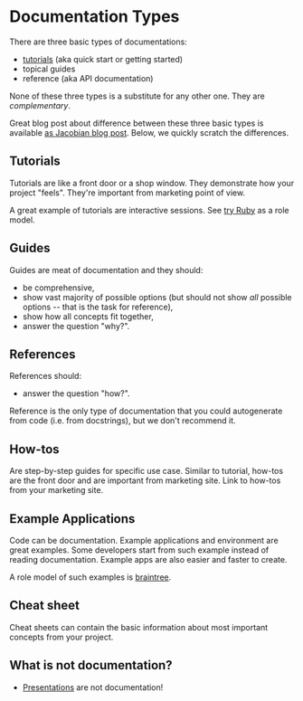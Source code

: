 Documentation Types
===================

There are three basic types of documentations:

- [tutorials](tutorials.md) (aka quick start or getting started)
- topical guides
- reference (aka API documentation)

None of these three types is a substitute for any other one. They are
*complementary*.

Great blog post about difference between these three basic types is available
[as Jacobian blog post](http://jacobian.org/writing/what-to-write/). Below, we
quickly scratch the differences.

Tutorials
---------

Tutorials are like a front door or a shop window. They demonstrate how your
project "feels". They're important from marketing point of view.

A great example of tutorials are interactive sessions. See [try
Ruby](http://tryruby.org/levels/1/challenges/0) as a role model.

Guides
------

Guides are meat of documentation and they should:

- be comprehensive,
- show vast majority of possible options (but should not show *all* possible
  options -- that is the task for reference),
- show how all concepts fit together,
- answer the question "why?".

References
----------

References should:

- answer the question "how?".

Reference is the only type of documentation that you could autogenerate from
code (i.e. from docstrings), but we don't recommend it.

How-tos
-------

Are step-by-step guides for specific use case. Similar to tutorial, how-tos are the front door and are important from marketing site. Link to how-tos from your marketing site.

Example Applications
--------------------

Code can be documentation. Example applications and environment are great
examples. Some developers start from such example instead of reading
documentation. Example apps are also easier and faster to create.

A role model of such examples is [braintree](https://github.com/braintree).

Cheat sheet
-----------

Cheat sheets can contain the basic information about most important concepts
from your project.

What is not documentation?
--------------------------

- [Presentations](presentations.md) are not documentation!



